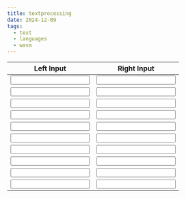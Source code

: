 ```yaml
---
title: textprocessing
date: 2024-12-09
tags:
  - text
  - languages
  - wasm
---
```


<link href="./textprocessing.css" rel="stylesheet" type="text/css">
<table>
   <thead>
      <tr>
         <th>Left Input</th>
         <th>Right Input</th>
      </tr>
   </thead>
   <tbody>
      <tr>
         <td><input id="left1" oninput="transformLeftToRight(1)"></td>
         <td><input id="right1" oninput="transformRightToLeft(1)"></td>
      </tr>
      <tr>
         <td><input id="left2" oninput="transformLeftToRight(2)"></td>
         <td><input id="right2" oninput="transformRightToLeft(2)"></td>
      </tr>
      <tr>
         <td><input id="left3" oninput="transformLeftToRight(3)"></td>
         <td><input id="right3" oninput="transformRightToLeft(3)"></td>
      </tr>
      <tr>
         <td><input id="left4" oninput="transformLeftToRight(4)"></td>
         <td><input id="right4" oninput="transformRightToLeft(4)"></td>
      </tr>
      <tr>
         <td><input id="left5" oninput="transformLeftToRight(5)"></td>
         <td><input id="right5" oninput="transformRightToLeft(5)"></td>
      </tr>
      <tr>
         <td><input id="left6" oninput="transformLeftToRight(6)"></td>
         <td><input id="right6" oninput="transformRightToLeft(6)"></td>
      </tr>
      <tr>
         <td><input id="left7" oninput="transformLeftToRight(7)"></td>
         <td><input id="right7" oninput="transformRightToLeft(7)"></td>
      </tr>
      <tr>
         <td><input id="left8" oninput="transformLeftToRight(8)"></td>
         <td><input id="right8" oninput="transformRightToLeft(8)"></td>
      </tr>
      <tr>
         <td><input id="left9" oninput="transformLeftToRight(9)"></td>
         <td><input id="right9" oninput="transformRightToLeft(9)"></td>
      </tr>
      <tr>
         <td><input id="left10" oninput="transformLeftToRight(10)"></td>
         <td><input id="right10" oninput="transformRightToLeft(10)"></td>
      </tr>
   </tbody>
</table>
<script src="/textprocessing/wasm/bootstrap.js"></script>
